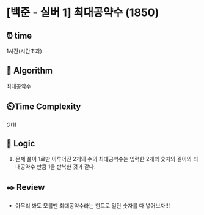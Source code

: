# [백준 - 실버 1] 최대공약수 (1850)

## ⏰  **time**

1시간(시간초과)

## :pushpin: **Algorithm**

최대공약수

## ⏲️**Time Complexity**

$O(1)$

## :round_pushpin: **Logic**
1. 문제 풀이
    1로만 이루어진 2개의 수의 최대공약수는 입력한 2개의 숫자의 길이의 최대공약수 만큼 1을 반복한 것과 같다.

## :black_nib: **Review**
- 아무리 봐도 모를땐 최대공약수라는 힌트로 일단 숫자를 다 넣어보자!!!